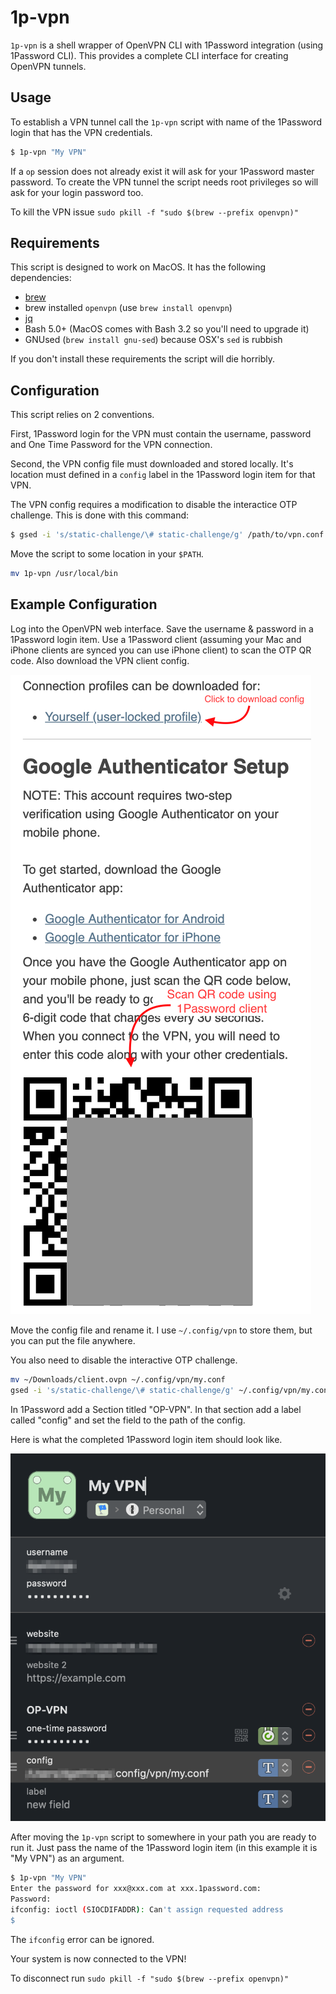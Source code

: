 # 1p-vpn

`1p-vpn` is a shell wrapper of OpenVPN CLI with 1Password integration (using 1Password CLI). This provides a complete CLI interface for creating OpenVPN tunnels.

## Usage

To establish a VPN tunnel call the `1p-vpn` script with name of the 1Password login that has the VPN credentials.

```bash
$ 1p-vpn "My VPN"
```

If a `op` session does not already exist it will ask for your 1Password master password. To create the VPN tunnel the script needs root privileges so will ask for your login password too.

To kill the VPN issue `sudo pkill -f "sudo $(brew --prefix openvpn)"`

## Requirements

This script is designed to work on MacOS. It has the following dependencies:

- [brew](https://homebew.sh)
- brew installed `openvpn` (use `brew install openvpn`)
- [jq](https://stedolan.github.io/jq/)
- Bash 5.0+ (MacOS comes with Bash 3.2 so you'll need to upgrade it)
- GNUsed (`brew install gnu-sed`) because OSX's `sed` is rubbish

If you don't install these requirements the script will die horribly.

## Configuration

This script relies on 2 conventions.

First, 1Password login for the VPN must contain the username, password and One Time Password for the VPN connection.

Second, the VPN config file must downloaded and stored locally. It's location must defined in a `config` label in the 1Password login item for that VPN.

The VPN config requires a modification to disable the interactice OTP challenge. This is done with this command:

```bash
$ gsed -i 's/static-challenge/\# static-challenge/g' /path/to/vpn.conf
```

Move the script to some location in your `$PATH`.

```bash
mv 1p-vpn /usr/local/bin
```

## Example Configuration

Log into the OpenVPN web interface. Save the username & password in a 1Password login item. Use a 1Password client (assuming your Mac and iPhone clients are synced you can use iPhone client) to scan the OTP QR code. Also download the VPN client config.

![OpenVPN Configuration Page](images/openvpn.png)

Move the config file and rename it. I use `~/.config/vpn` to store them, but you can put the file anywhere.

You also need to disable the interactive OTP challenge.

```bash
mv ~/Downloads/client.ovpn ~/.config/vpn/my.conf
gsed -i 's/static-challenge/\# static-challenge/g' ~/.config/vpn/my.conf
```

In 1Password add a Section titled "OP-VPN". In that section add a label called "config" and set the field to the path of the config.

Here is what the completed 1Password login item should look like.

![1Password login configuration](images/1password.png)

After moving the `1p-vpn` script to somewhere in your path you are ready to run it. Just pass the name of the 1Password login item (in this example it is "My VPN") as an argument.

```bash
$ 1p-vpn "My VPN"
Enter the password for xxx@xxx.com at xxx.1password.com:
Password:
ifconfig: ioctl (SIOCDIFADDR): Can't assign requested address
$
```

The `ifconfig` error can be ignored.

Your system is now connected to the VPN!

To disconnect run `sudo pkill -f "sudo $(brew --prefix openvpn)"`

